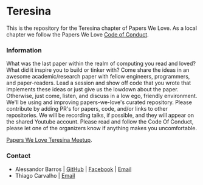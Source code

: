 # Teresina

This is the repository for the Teresina chapter of Papers We Love. As a local chapter we follow the Papers We Love [Code of Conduct](https://github.com/papers-we-love/teresina/blob/master/code-of-conduct.md).

### Information

What was the last paper within the realm of computing you read and loved? What did it inspire you to build or tinker with? Come share the ideas in an awesome academic/research paper with fellow engineers, programmers, and paper-readers. Lead a session and show off code that you wrote that implements these ideas or just give us the lowdown about the paper. Otherwise, just come, listen, and discuss in a low ego, friendly environment. We'll be using and improving papers-we-love's curated repository. Please contribute by adding PR's for papers, code, and/or links to other repositories. We will be recording talks, if possible, and they will appear on the shared Youtube account. Please read and follow the Code Of Conduct, please let one of the organizers know if anything makes you uncomfortable.

[Papers We Love Teresina Meetup](https://www.meetup.com/pt-BR/Papers-We-Love-Teresina/).

### Contact

- Alessandor Barros | [GitHub](https://github.com/Alessandrobarros265) | [Facebook](https://www.facebook.com/long.int.x) | [Email](ale_alessandro_ale@hotmail.com)
- Thiago Carvalho | [Email](thiagosousa@hotmail.com)
